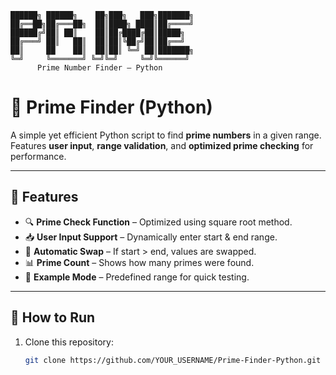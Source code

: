 ```
██████╗ ██████╗    ██╗███╗   ███╗███████╗
██╔══██╗██╔═══██╗  ██║████╗ ████║██╔════╝
██████╔╝██║ ██║    ██║██╔████╔██║█████╗  
██╔═══╝ ██║   ██║  ██║██║╚██╔╝██║██╔══╝  
██║     ██    ██║  ██║██║ ╚═╝ ██║███████╗
╚═╝     ╚═══════╝ ╚═╝╚═╝     ╚═╝╚══════╝
      Prime Number Finder – Python
```

# 🧮 Prime Finder (Python)

A simple yet efficient Python script to find **prime numbers** in a given range.  
Features **user input**, **range validation**, and **optimized prime checking** for performance.

---

## 🚀 Features
- 🔍 **Prime Check Function** – Optimized using square root method.
- 📥 **User Input Support** – Dynamically enter start & end range.
- 🔄 **Automatic Swap** – If start > end, values are swapped.
- 📊 **Prime Count** – Shows how many primes were found.
- 📌 **Example Mode** – Predefined range for quick testing.

---

## 📂 How to Run
1. Clone this repository:
   ```bash
   git clone https://github.com/YOUR_USERNAME/Prime-Finder-Python.git

